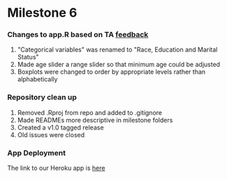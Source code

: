 # Milestone 6

### Changes to app.R based on TA [feedback](https://github.com/STAT547-UBC-2019-20/group_06/issues/83)

1. "Categorical variables" was renamed to "Race, Education and Marital Status"  
2. Made age slider a range slider so that minimum age could be adjusted  
3. Boxplots were changed to order by appropriate levels rather than alphabetically

### Repository clean up
1. Removed .Rproj from repo and added to .gitignore 
2. Made READMEs more descriptive in milestone folders
3. Created a v1.0 tagged release
4. Old issues were closed

### App Deployment 

The link to our Heroku app is [here](https://milestone-06.herokuapp.com/)
  
